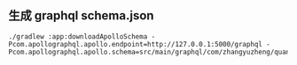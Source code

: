 ##  生成 graphql schema.json
``` shell script
./gradlew :app:downloadApolloSchema -Pcom.apollographql.apollo.endpoint=http://127.0.0.1:5000/graphql -Pcom.apollographql.apollo.schema=src/main/graphql/com/zhangyuzheng/quantz/schema.json
```